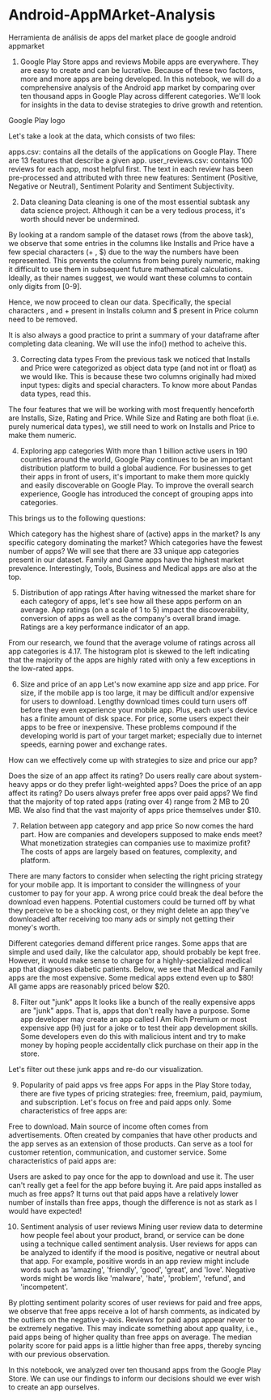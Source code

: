 # Android-AppMArket-Analysis
Herramienta de análisis de apps del market place de google android appmarket
1. Google Play Store apps and reviews
Mobile apps are everywhere. They are easy to create and can be lucrative. Because of these two factors, more and more apps are being developed. In this notebook, we will do a comprehensive analysis of the Android app market by comparing over ten thousand apps in Google Play across different categories. We'll look for insights in the data to devise strategies to drive growth and retention.

Google Play logo

Let's take a look at the data, which consists of two files:

apps.csv: contains all the details of the applications on Google Play. There are 13 features that describe a given app.
user_reviews.csv: contains 100 reviews for each app, most helpful first. The text in each review has been pre-processed and attributed with three new features: Sentiment (Positive, Negative or Neutral), Sentiment Polarity and Sentiment Subjectivity.

2. Data cleaning
Data cleaning is one of the most essential subtask any data science project. Although it can be a very tedious process, it's worth should never be undermined.

By looking at a random sample of the dataset rows (from the above task), we observe that some entries in the columns like Installs and Price have a few special characters (+ , $) due to the way the numbers have been represented. This prevents the columns from being purely numeric, making it difficult to use them in subsequent future mathematical calculations. Ideally, as their names suggest, we would want these columns to contain only digits from [0-9].

Hence, we now proceed to clean our data. Specifically, the special characters , and + present in Installs column and $ present in Price column need to be removed.

It is also always a good practice to print a summary of your dataframe after completing data cleaning. We will use the info() method to acheive this.

3. Correcting data types
From the previous task we noticed that Installs and Price were categorized as object data type (and not int or float) as we would like. This is because these two columns originally had mixed input types: digits and special characters. To know more about Pandas data types, read this.

The four features that we will be working with most frequently henceforth are Installs, Size, Rating and Price. While Size and Rating are both float (i.e. purely numerical data types), we still need to work on Installs and Price to make them numeric.

4. Exploring app categories
With more than 1 billion active users in 190 countries around the world, Google Play continues to be an important distribution platform to build a global audience. For businesses to get their apps in front of users, it's important to make them more quickly and easily discoverable on Google Play. To improve the overall search experience, Google has introduced the concept of grouping apps into categories.

This brings us to the following questions:

Which category has the highest share of (active) apps in the market?
Is any specific category dominating the market?
Which categories have the fewest number of apps?
We will see that there are 33 unique app categories present in our dataset. Family and Game apps have the highest market prevalence. Interestingly, Tools, Business and Medical apps are also at the top.

5. Distribution of app ratings
After having witnessed the market share for each category of apps, let's see how all these apps perform on an average. App ratings (on a scale of 1 to 5) impact the discoverability, conversion of apps as well as the company's overall brand image. Ratings are a key performance indicator of an app.

From our research, we found that the average volume of ratings across all app categories is 4.17. The histogram plot is skewed to the left indicating that the majority of the apps are highly rated with only a few exceptions in the low-rated apps.

6. Size and price of an app
Let's now examine app size and app price. For size, if the mobile app is too large, it may be difficult and/or expensive for users to download. Lengthy download times could turn users off before they even experience your mobile app. Plus, each user's device has a finite amount of disk space. For price, some users expect their apps to be free or inexpensive. These problems compound if the developing world is part of your target market; especially due to internet speeds, earning power and exchange rates.

How can we effectively come up with strategies to size and price our app?

Does the size of an app affect its rating?
Do users really care about system-heavy apps or do they prefer light-weighted apps?
Does the price of an app affect its rating?
Do users always prefer free apps over paid apps?
We find that the majority of top rated apps (rating over 4) range from 2 MB to 20 MB. We also find that the vast majority of apps price themselves under \$10.

7. Relation between app category and app price
So now comes the hard part. How are companies and developers supposed to make ends meet? What monetization strategies can companies use to maximize profit? The costs of apps are largely based on features, complexity, and platform.

There are many factors to consider when selecting the right pricing strategy for your mobile app. It is important to consider the willingness of your customer to pay for your app. A wrong price could break the deal before the download even happens. Potential customers could be turned off by what they perceive to be a shocking cost, or they might delete an app they’ve downloaded after receiving too many ads or simply not getting their money's worth.

Different categories demand different price ranges. Some apps that are simple and used daily, like the calculator app, should probably be kept free. However, it would make sense to charge for a highly-specialized medical app that diagnoses diabetic patients. Below, we see that Medical and Family apps are the most expensive. Some medical apps extend even up to \$80! All game apps are reasonably priced below \$20.

8. Filter out "junk" apps
It looks like a bunch of the really expensive apps are "junk" apps. That is, apps that don't really have a purpose. Some app developer may create an app called I Am Rich Premium or most expensive app (H) just for a joke or to test their app development skills. Some developers even do this with malicious intent and try to make money by hoping people accidentally click purchase on their app in the store.

Let's filter out these junk apps and re-do our visualization.

9. Popularity of paid apps vs free apps
For apps in the Play Store today, there are five types of pricing strategies: free, freemium, paid, paymium, and subscription. Let's focus on free and paid apps only. Some characteristics of free apps are:

Free to download.
Main source of income often comes from advertisements.
Often created by companies that have other products and the app serves as an extension of those products.
Can serve as a tool for customer retention, communication, and customer service.
Some characteristics of paid apps are:

Users are asked to pay once for the app to download and use it.
The user can't really get a feel for the app before buying it.
Are paid apps installed as much as free apps? It turns out that paid apps have a relatively lower number of installs than free apps, though the difference is not as stark as I would have expected!

10. Sentiment analysis of user reviews
Mining user review data to determine how people feel about your product, brand, or service can be done using a technique called sentiment analysis. User reviews for apps can be analyzed to identify if the mood is positive, negative or neutral about that app. For example, positive words in an app review might include words such as 'amazing', 'friendly', 'good', 'great', and 'love'. Negative words might be words like 'malware', 'hate', 'problem', 'refund', and 'incompetent'.

By plotting sentiment polarity scores of user reviews for paid and free apps, we observe that free apps receive a lot of harsh comments, as indicated by the outliers on the negative y-axis. Reviews for paid apps appear never to be extremely negative. This may indicate something about app quality, i.e., paid apps being of higher quality than free apps on average. The median polarity score for paid apps is a little higher than free apps, thereby syncing with our previous observation.

In this notebook, we analyzed over ten thousand apps from the Google Play Store. We can use our findings to inform our decisions should we ever wish to create an app ourselves.
